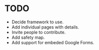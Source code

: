 TODO
====

* Decide framework to use.
* Add individual pages with details.
* Invite people to contribute.
* Add safety map.
* Add support for embeded Google Forms.

